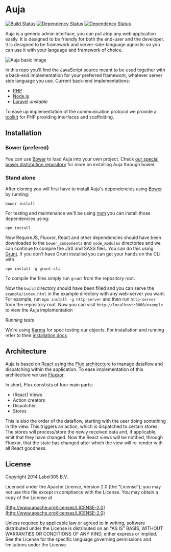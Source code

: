 Auja
=== 

[![Build Status](https://travis-ci.org/Label305/Auja.svg?branch=master)](https://travis-ci.org/Label305/Auja) [![Dependency Status](https://www.versioneye.com/user/projects/546de812810106aec70004b0/badge.svg?style=flat)](https://www.versioneye.com/user/projects/546de812810106aec70004b0) [![Dependency Status](https://www.versioneye.com/user/projects/546de81281010651060004bc/badge.svg?style=flat)](https://www.versioneye.com/user/projects/546de81281010651060004bc)

Auja is a generic admin interface, you can put atop any web application easily. It is designed to be friendly for both the end-user and the developer. It is designed to be framework and server-side-language agnostic so you can use it with your language and framework of choice.

![Auja basic image](https://label305.github.io/Auja/images/auja-animated.gif)

In this repo you'll find the JavaScript source meant to be used together with a back-end implementation for your 
   preferred framework, whatever server side language you use. Current back-end implementations:
   
   - [PHP](https://github.com/Label305/Auja-PHP)
   - [Node.js](https://github.com/ChrisTerBeke/Auja-Node.js)
   - [Laravel](https://github.com/Label305/Auja-Laravel) _unstable_
   
To ease up implementation of the communication protocol we provide a [toolkit](https://github.com/Label305/Auja-PHP) for PHP providing interfaces and scaffolding.

Installation
---

### Bower (prefered)

You can use [Bower](http://bower.io/) to load Auja into your own project. Check [our special bower distribution repository](https://github.com/Label305/Auja-bower) for more on installing Auja through bower.

### Stand alone

After cloning you will first have to install Auja's dependencies using [Bower](http://bower.io/) by running:

`bower install`

For testing and maintenance we'll be using [npm](https://www.npmjs.org/) you can install those dependencies using:

`npm install`

Now RequireJS, Fluxxor, React and other dependencies should have been downloaded to the `bower_components` and `node_modules` directories and we can
continue to compile the JSX and SASS files. You can do this using [Grunt](http://gruntjs.com/). If you don't have Grunt
installed you can get your hands on the CLI with

`npm install -g grunt-cli`

To compile the files simply run `grunt` from the repository root.

Now the `build` directory should have been filled and you can serve the `example/index.html` in the example directory with 
any web-server you want. For example, run `npm install -g http-server` and then run `http-server` from the repository root.
Now you can visit `http://localhost:8080/example` to view the Auja implementation

*Running tests*

We're using [Karma](http://karma-runner.github.io/0.12/index.html) for spec testing our objects. For installation
and running refer to their [installation docs](http://karma-runner.github.io/0.12/intro/installation.html)

Architecture
---

Auja is based on [React](http://facebook.github.io/react/index.html) using the [Flux architecture](http://facebook.github.io/react/docs/flux-overview.html) to manage
 dataflow and dispatching within the application. To ease implementation of this architecture we use [Fluxxor](http://fluxxor.com/).
 
In short, Flux constists of four main parts:

- (React) Views
- Action creators
- Dispatcher
- Stores
 
This is also the order of the dataflow, starting with the user doing something in the view. This triggers an action, which is dispatched to certain stores. The stores will process/store the newly received data and, if applicable, emit that they have changed. Now the React views will be notified, through Fluxxor, that the state has changed after which the view will re-render with all React goodness.

License
---------
Copyright 2014 Label305 B.V.

Licensed under the Apache License, Version 2.0 (the "License");
you may not use this file except in compliance with the License.
You may obtain a copy of the License at

[http://www.apache.org/licenses/LICENSE-2.0](http://www.apache.org/licenses/LICENSE-2.0)

Unless required by applicable law or agreed to in writing, software
distributed under the License is distributed on an "AS IS" BASIS,
WITHOUT WARRANTIES OR CONDITIONS OF ANY KIND, either express or implied.
See the License for the specific language governing permissions and
limitations under the License.
